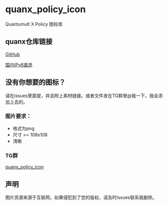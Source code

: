 # quanx_policy_icon
Quantumult X Policy 图标库

## quanx仓库链接

[GitHub](https://raw.githubusercontent.com/jokefrelon/quanx_policy_icon/main/icon.json)

[国内IPv6直连](http://li.jokeme.top:8098/icon.json)

## 没有你想要的图标？

请在issues里面提，并且附上素材链接。或者文件发在TG群里@我一下，我会添加上去的。

### 图片要求：
 - 格式为png
 - 尺寸 >= 108x108
 - 清晰

### TG群
[quanx_policy_icon](https://t.me/quanx_policy_icon)

## 声明

图片资源来源于互联网，如果侵犯到了您的版权，请及时issues联系我删除。